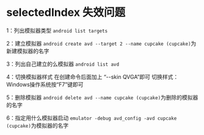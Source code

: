 # selectedIndex 失效问题
1：列出模拟器类型
`android list targets`

2：建立模拟器
`android create avd --target 2 --name cupcake (cupcake)`为新建模拟器的名字

3：列出自己建立的么模拟器
`android list avd`

4：切换模拟器样式
在创建命令后面加上 “--skin QVGA”即可
切换样式：Windows操作系统按“F7”键即可

5：删除模拟器
`android delete avd --name cupcake (cupcake)`为删除的模拟器的名字

6：指定用什么模拟器启动
`emulator -debug avd_config -avd cupcake (cupcake)`为模拟器的名字